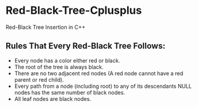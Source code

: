 # Red-Black-Tree-Cplusplus
Red-Black Tree Insertion in C++

## Rules That Every Red-Black Tree Follows: 
* Every node has a color either red or black.
* The root of the tree is always black.
* There are no two adjacent red nodes (A red node cannot have a red parent or red child).
* Every path from a node (including root) to any of its descendants NULL nodes has the same number of black nodes.
* All leaf nodes are black nodes.
